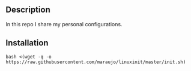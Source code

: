 ## Description
In this repo I share my personal configurations.
## Installation
```shell
bash <(wget -q -o https://raw.githubusercontent.com/maraujo/linuxinit/master/init.sh)
```
